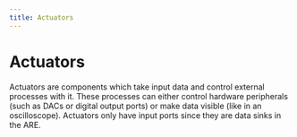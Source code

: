 ```yaml
---
title: Actuators
---
```


# Actuators

Actuators are components which take input data and control external processes with it. These processes can either control hardware peripherals (such as DACs or digital output ports) or make data visible (like in an oscilloscope). Actuators only have input ports since they are data sinks in the ARE.

